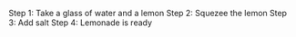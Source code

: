 Step 1: Take a glass of water and a lemon
Step 2: Squezee the lemon
Step 3: Add salt 
Step 4: Lemonade is ready